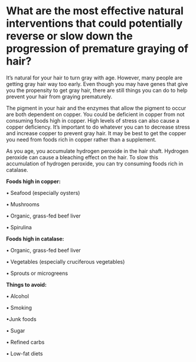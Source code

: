 # What are the most effective natural interventions that could potentially reverse or slow down the progression of premature graying of hair?

It’s natural for your hair to turn gray with age. However, many people are getting gray hair way too early. Even though you may have genes that give you the propensity to get gray hair, there are still things you can do to help prevent your hair from graying prematurely.

The pigment in your hair and the enzymes that allow the pigment to occur are both dependent on copper. You could be deficient in copper from not consuming foods high in copper. High levels of stress can also cause a copper deficiency. It’s important to do whatever you can to decrease stress and increase copper to prevent gray hair. It may be best to get the copper you need from foods rich in copper rather than a supplement.

As you age, you accumulate hydrogen peroxide in the hair shaft. Hydrogen peroxide can cause a bleaching effect on the hair. To slow this accumulation of hydrogen peroxide, you can try consuming foods rich in catalase.

**Foods high in copper:**

• Seafood (especially oysters)

• Mushrooms

• Organic, grass-fed beef liver

• Spirulina

**Foods high in catalase:**

• Organic, grass-fed beef liver

• Vegetables (especially cruciferous vegetables)

• Sprouts or microgreens

**Things to avoid:**

• Alcohol

• Smoking

•Junk foods

• Sugar

• Refined carbs

• Low-fat diets